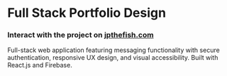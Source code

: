 # Full Stack Portfolio Design

### Interact with the project on [jpthefish.com](https://jpthefish.com)

Full-stack web application featuring messaging functionality with secure authentication, responsive UX design, and visual accessibility. Built with React.js and Firebase.
